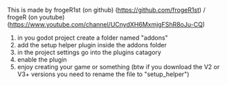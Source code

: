 This is made by frogeR1st (on github) (https://github.com/frogeR1st) / frogeR (on youtube) (https://www.youtube.com/channel/UCnydXH6MxmjgFShR8oJu-CQ)

1. in you godot project create a folder named "addons"
2. add the setup helper plugin inside the addons folder
3. in the project settings go into the plugins catagory
4. enable the plugin
5. enjoy creating your game or something
(btw if you download the V2 or V3+ versions you need to rename the file to "setup_helper")
